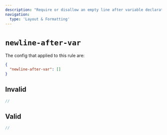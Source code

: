```yaml
---
description: "Require or disallow an empty line after variable declarations"
navigation:
  type: 'Layout & Formatting'
---
```


# `newline-after-var`

The config that applied to this rule are:

```json
{
  "newline-after-var": []
}
```

## Invalid

```js invalid
//
```

## Valid

```js valid
//
```
  